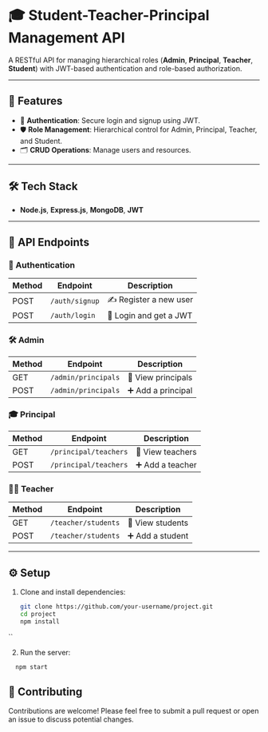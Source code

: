 # 🎓 Student-Teacher-Principal Management API

A RESTful API for managing hierarchical roles (**Admin**, **Principal**, **Teacher**, **Student**) with JWT-based authentication and role-based authorization.

---

## 🚀 Features

- 🔐 **Authentication**: Secure login and signup using JWT.
- 🛡️ **Role Management**: Hierarchical control for Admin, Principal, Teacher, and Student.
- 🗂️ **CRUD Operations**: Manage users and resources.

---

## 🛠️ Tech Stack

- **Node.js**, **Express.js**, **MongoDB**, **JWT**

---

## 🚀 API Endpoints

### 🔐 Authentication
| Method | Endpoint       | Description             |
|--------|----------------|-------------------------|
| POST   | `/auth/signup` | ✍️ Register a new user  |
| POST   | `/auth/login`  | 🔑 Login and get a JWT  |

### 🛠️ Admin
| Method | Endpoint               | Description          |
|--------|------------------------|----------------------|
| GET    | `/admin/principals`    | 👀 View principals   |
| POST   | `/admin/principals`    | ➕ Add a principal    |

### 🎓 Principal
| Method | Endpoint               | Description          |
|--------|------------------------|----------------------|
| GET    | `/principal/teachers`  | 👀 View teachers     |
| POST   | `/principal/teachers`  | ➕ Add a teacher      |

### 👩‍🏫 Teacher
| Method | Endpoint               | Description          |
|--------|------------------------|----------------------|
| GET    | `/teacher/students`    | 👀 View students     |
| POST   | `/teacher/students`    | ➕ Add a student      |

---

## ⚙️ Setup

1. Clone and install dependencies:
   ```bash
   git clone https://github.com/your-username/project.git
   cd project
   npm install
``

2. Run the server:
```bash
  npm start
```

## 🤝 Contributing
Contributions are welcome! Please feel free to submit a pull request or open an issue to discuss potential changes.

